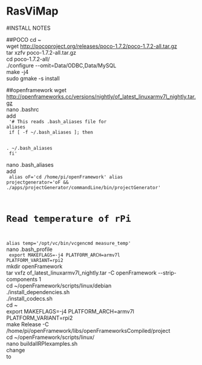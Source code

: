 # RasViMap
#INSTALL NOTES

##POCO
cd ~<br>
wget http://pocoproject.org/releases/poco-1.7.2/poco-1.7.2-all.tar.gz<br>
tar xzfv poco-1.7.2-all.tar.gz<br>
cd poco-1.7.2-all/<br>
./configure --omit=Data/ODBC,Data/MySQL<br>
make -j4<br>
sudo gmake -s install<br>

##openframework
wget http://openframeworks.cc/versions/nightly/of_latest_linuxarmv7l_nightly.tar.gz<br>
nano .bashrc<br>
add<br><code>
'# This reads .bash_aliases file for aliases<br>
if [ -f ~/.bash_aliases ]; then               <br>  
. ~/.bash_aliases<br>
fi'<br>
</code><br>
nano .bash_aliases<br>
add <br>
<code>
  alias oF='cd /home/pi/openFramework'
  alias projectgenerator='oF && ./apps/projectGenerator/commandLine/bin/projectGenerator'
  # Read temperature of rPi
  alias temp='/opt/vc/bin/vcgencmd measure_temp'
 </code><br>
nano .bash_profile<br>
<code>
export MAKEFLAGS=-j4 PLATFORM_ARCH=armv7l PLATFORM_VARIANT=rpi2
</code><br>
mkdir openFramework<br>
tar vxfz of_latest_linuxarmv7l_nightly.tar -C openFramework --strip-components 1<br>
cd ~/openFramework/scripts/linux/debian<br>
./install_dependencies.sh<br>
./install_codecs.sh<br>
cd ~<br>
export MAKEFLAGS=-j4 PLATFORM_ARCH=armv7l PLATFORM_VARIANT=rpi2 <br>
make Release -C /home/pi/openFramework/libs/openFrameworksCompiled/project<br>
cd ~/openFramework/scripts/linux/<br>
nano buildallRPIexamples.sh<br>
change <code></code><br>to<br><code></code><br>

